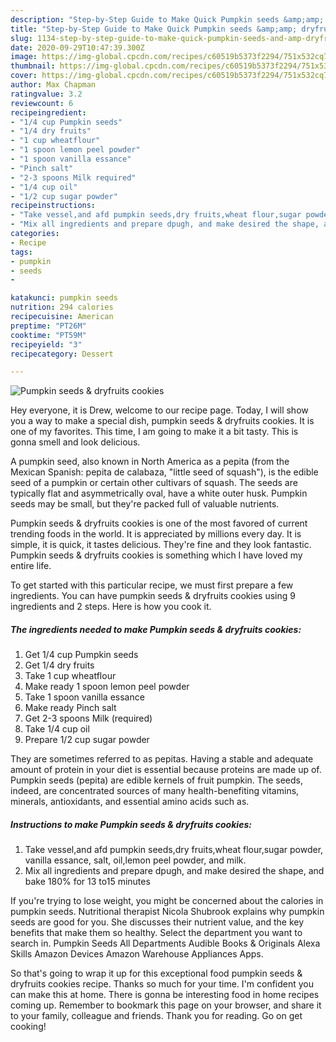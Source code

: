 ```yaml
---
description: "Step-by-Step Guide to Make Quick Pumpkin seeds &amp;amp; dryfruits cookies"
title: "Step-by-Step Guide to Make Quick Pumpkin seeds &amp;amp; dryfruits cookies"
slug: 1134-step-by-step-guide-to-make-quick-pumpkin-seeds-and-amp-dryfruits-cookies
date: 2020-09-29T10:47:39.300Z
image: https://img-global.cpcdn.com/recipes/c60519b5373f2294/751x532cq70/pumpkin-seeds-dryfruits-cookies-recipe-main-photo.jpg
thumbnail: https://img-global.cpcdn.com/recipes/c60519b5373f2294/751x532cq70/pumpkin-seeds-dryfruits-cookies-recipe-main-photo.jpg
cover: https://img-global.cpcdn.com/recipes/c60519b5373f2294/751x532cq70/pumpkin-seeds-dryfruits-cookies-recipe-main-photo.jpg
author: Max Chapman
ratingvalue: 3.2
reviewcount: 6
recipeingredient:
- "1/4 cup Pumpkin seeds"
- "1/4 dry fruits"
- "1 cup wheatflour"
- "1 spoon lemon peel powder"
- "1 spoon vanilla essance"
- "Pinch salt"
- "2-3 spoons Milk required"
- "1/4 cup oil"
- "1/2 cup sugar powder"
recipeinstructions:
- "Take vessel,and afd pumpkin seeds,dry fruits,wheat flour,sugar powder, vanilla essance, salt, oil,lemon peel powder, and milk."
- "Mix all ingredients and prepare dpugh, and make desired the shape, and bake 180% for 13 to15 minutes"
categories:
- Recipe
tags:
- pumpkin
- seeds
- 

katakunci: pumpkin seeds  
nutrition: 294 calories
recipecuisine: American
preptime: "PT26M"
cooktime: "PT59M"
recipeyield: "3"
recipecategory: Dessert

---
```



![Pumpkin seeds &amp; dryfruits cookies](https://img-global.cpcdn.com/recipes/c60519b5373f2294/751x532cq70/pumpkin-seeds-dryfruits-cookies-recipe-main-photo.jpg)

Hey everyone, it is Drew, welcome to our recipe page. Today, I will show you a way to make a special dish, pumpkin seeds &amp; dryfruits cookies. It is one of my favorites. This time, I am going to make it a bit tasty. This is gonna smell and look delicious.

A pumpkin seed, also known in North America as a pepita (from the Mexican Spanish: pepita de calabaza, &#34;little seed of squash&#34;), is the edible seed of a pumpkin or certain other cultivars of squash. The seeds are typically flat and asymmetrically oval, have a white outer husk. Pumpkin seeds may be small, but they&#39;re packed full of valuable nutrients.

Pumpkin seeds &amp; dryfruits cookies is one of the most favored of current trending foods in the world. It is appreciated by millions every day. It is simple, it is quick, it tastes delicious. They're fine and they look fantastic. Pumpkin seeds &amp; dryfruits cookies is something which I have loved my entire life.


To get started with this particular recipe, we must first prepare a few ingredients. You can have pumpkin seeds &amp; dryfruits cookies using 9 ingredients and 2 steps. Here is how you cook it.

<!--inarticleads1-->

##### The ingredients needed to make Pumpkin seeds &amp; dryfruits cookies:

1. Get 1/4 cup Pumpkin seeds
1. Get 1/4 dry fruits
1. Take 1 cup wheatflour
1. Make ready 1 spoon lemon peel powder
1. Take 1 spoon vanilla essance
1. Make ready Pinch salt
1. Get 2-3 spoons Milk (required)
1. Take 1/4 cup oil
1. Prepare 1/2 cup sugar powder


They are sometimes referred to as pepitas. Having a stable and adequate amount of protein in your diet is essential because proteins are made up of. Pumpkin seeds (pepita) are edible kernels of fruit pumpkin. The seeds, indeed, are concentrated sources of many health-benefiting vitamins, minerals, antioxidants, and essential amino acids such as. 

<!--inarticleads2-->

##### Instructions to make Pumpkin seeds &amp; dryfruits cookies:

1. Take vessel,and afd pumpkin seeds,dry fruits,wheat flour,sugar powder, vanilla essance, salt, oil,lemon peel powder, and milk.
1. Mix all ingredients and prepare dpugh, and make desired the shape, and bake 180% for 13 to15 minutes


If you&#39;re trying to lose weight, you might be concerned about the calories in pumpkin seeds. Nutritional therapist Nicola Shubrook explains why pumpkin seeds are good for you. She discusses their nutrient value, and the key benefits that make them so healthy. Select the department you want to search in. Pumpkin Seeds All Departments Audible Books &amp; Originals Alexa Skills Amazon Devices Amazon Warehouse Appliances Apps. 

So that's going to wrap it up for this exceptional food pumpkin seeds &amp; dryfruits cookies recipe. Thanks so much for your time. I'm confident you can make this at home. There is gonna be interesting food in home recipes coming up. Remember to bookmark this page on your browser, and share it to your family, colleague and friends. Thank you for reading. Go on get cooking!
